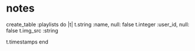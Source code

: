 # notes

create_table :playlists do |t|
  t.string :name, null: false
  t.integer :user_id, null: false
  t.img_src :string

  t.timestamps
end
